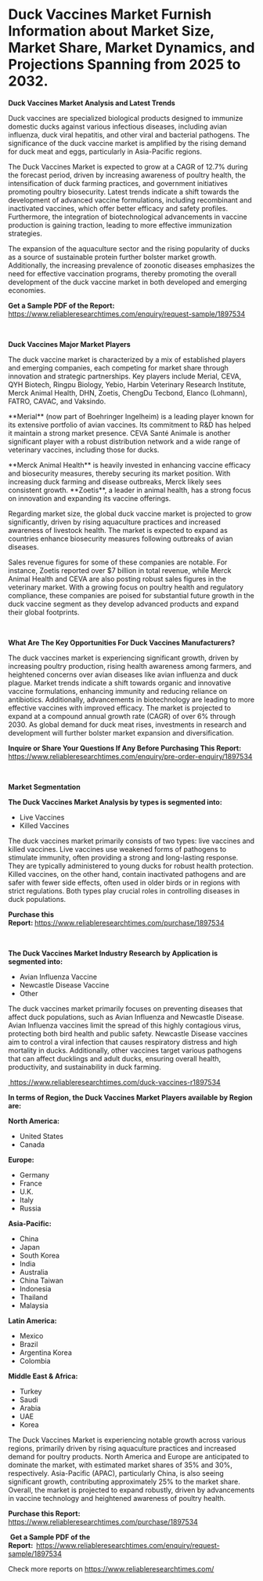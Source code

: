 <p><h1>Duck Vaccines Market Furnish Information about Market Size, Market Share, Market Dynamics, and Projections Spanning from 2025 to 2032.</h1></p><p><strong>Duck Vaccines Market Analysis and Latest Trends</strong></p>
<p><p>Duck vaccines are specialized biological products designed to immunize domestic ducks against various infectious diseases, including avian influenza, duck viral hepatitis, and other viral and bacterial pathogens. The significance of the duck vaccine market is amplified by the rising demand for duck meat and eggs, particularly in Asia-Pacific regions.</p><p>The Duck Vaccines Market is expected to grow at a CAGR of 12.7% during the forecast period, driven by increasing awareness of poultry health, the intensification of duck farming practices, and government initiatives promoting poultry biosecurity. Latest trends indicate a shift towards the development of advanced vaccine formulations, including recombinant and inactivated vaccines, which offer better efficacy and safety profiles. Furthermore, the integration of biotechnological advancements in vaccine production is gaining traction, leading to more effective immunization strategies.</p><p>The expansion of the aquaculture sector and the rising popularity of ducks as a source of sustainable protein further bolster market growth. Additionally, the increasing prevalence of zoonotic diseases emphasizes the need for effective vaccination programs, thereby promoting the overall development of the duck vaccine market in both developed and emerging economies.</p></p>
<p><strong>Get a Sample PDF of the Report:&nbsp;</strong> <a href="https://www.reliableresearchtimes.com/enquiry/request-sample/1897534?utm_campaign=2931&utm_medium=2&utm_source=Github&utm_content=ia&utm_term=08032025&utm_id=duck-vaccines">https://www.reliableresearchtimes.com/enquiry/request-sample/1897534</a></p>
<p>&nbsp;</p>
<p><strong>Duck Vaccines Major Market Players</strong></p>
<p><p>The duck vaccine market is characterized by a mix of established players and emerging companies, each competing for market share through innovation and strategic partnerships. Key players include Merial, CEVA, QYH Biotech, Ringpu Biology, Yebio, Harbin Veterinary Research Institute, Merck Animal Health, DHN, Zoetis, ChengDu Tecbond, Elanco (Lohmann), FATRO, CAVAC, and Vaksindo.</p><p>**Merial** (now part of Boehringer Ingelheim) is a leading player known for its extensive portfolio of avian vaccines. Its commitment to R&D has helped it maintain a strong market presence. CEVA Santé Animale is another significant player with a robust distribution network and a wide range of veterinary vaccines, including those for ducks. </p><p>**Merck Animal Health** is heavily invested in enhancing vaccine efficacy and biosecurity measures, thereby securing its market position. With increasing duck farming and disease outbreaks, Merck likely sees consistent growth. **Zoetis**, a leader in animal health, has a strong focus on innovation and expanding its vaccine offerings.</p><p>Regarding market size, the global duck vaccine market is projected to grow significantly, driven by rising aquaculture practices and increased awareness of livestock health. The market is expected to expand as countries enhance biosecurity measures following outbreaks of avian diseases.</p><p>Sales revenue figures for some of these companies are notable. For instance, Zoetis reported over $7 billion in total revenue, while Merck Animal Health and CEVA are also posting robust sales figures in the veterinary market. With a growing focus on poultry health and regulatory compliance, these companies are poised for substantial future growth in the duck vaccine segment as they develop advanced products and expand their global footprints.</p></p>
<p>&nbsp;</p>
<p><strong>What Are The Key Opportunities For Duck Vaccines Manufacturers?</strong></p>
<p><p>The duck vaccines market is experiencing significant growth, driven by increasing poultry production, rising health awareness among farmers, and heightened concerns over avian diseases like avian influenza and duck plague. Market trends indicate a shift towards organic and innovative vaccine formulations, enhancing immunity and reducing reliance on antibiotics. Additionally, advancements in biotechnology are leading to more effective vaccines with improved efficacy. The market is projected to expand at a compound annual growth rate (CAGR) of over 6% through 2030. As global demand for duck meat rises, investments in research and development will further bolster market expansion and diversification.</p></p>
<p><strong>Inquire or Share Your Questions If Any Before Purchasing This Report:</strong> <a href="https://www.reliableresearchtimes.com/enquiry/pre-order-enquiry/1897534?utm_campaign=2931&utm_medium=2&utm_source=Github&utm_content=ia&utm_term=08032025&utm_id=duck-vaccines">https://www.reliableresearchtimes.com/enquiry/pre-order-enquiry/1897534</a></p>
<p>&nbsp;</p>
<p><strong>Market Segmentation</strong></p>
<p><strong>The Duck Vaccines Market Analysis by types is segmented into:</strong></p>
<p><ul><li>Live Vaccines</li><li>Killed Vaccines</li></ul></p>
<p><p>The duck vaccines market primarily consists of two types: live vaccines and killed vaccines. Live vaccines use weakened forms of pathogens to stimulate immunity, often providing a strong and long-lasting response. They are typically administered to young ducks for robust health protection. Killed vaccines, on the other hand, contain inactivated pathogens and are safer with fewer side effects, often used in older birds or in regions with strict regulations. Both types play crucial roles in controlling diseases in duck populations.</p></p>
<p><strong>Purchase this Report:&nbsp;</strong><a href="https://www.reliableresearchtimes.com/purchase/1897534?utm_campaign=2931&utm_medium=2&utm_source=Github&utm_content=ia&utm_term=08032025&utm_id=duck-vaccines">https://www.reliableresearchtimes.com/purchase/1897534</a></p>
<p>&nbsp;</p>
<p><strong>The Duck Vaccines Market Industry Research by Application is segmented into:</strong></p>
<p><ul><li>Avian Influenza Vaccine</li><li>Newcastle Disease Vaccine</li><li>Other</li></ul></p>
<p><p>The duck vaccines market primarily focuses on preventing diseases that affect duck populations, such as Avian Influenza and Newcastle Disease. Avian Influenza vaccines limit the spread of this highly contagious virus, protecting both bird health and public safety. Newcastle Disease vaccines aim to control a viral infection that causes respiratory distress and high mortality in ducks. Additionally, other vaccines target various pathogens that can affect ducklings and adult ducks, ensuring overall health, productivity, and sustainability in duck farming.</p></p>
<p><a href="https://www.reliableresearchtimes.com/duck-vaccines-r1897534?utm_campaign=2931&utm_medium=2&utm_source=Github&utm_content=ia&utm_term=08032025&utm_id=duck-vaccines">&nbsp;https://www.reliableresearchtimes.com/duck-vaccines-r1897534</a></p>
<p><strong>In terms of Region, the Duck Vaccines Market Players available by Region are:</strong></p>
<p>
    <p> <strong> North America: </strong>
        <ul>
            <li>United States</li>
            <li>Canada</li>
        </ul>
        </p> 
    <p> <strong> Europe: </strong>
        <ul>
            <li>Germany</li>
            <li>France</li>
            <li>U.K.</li>
            <li>Italy</li>
            <li>Russia</li>
        </ul>
        </p> 
    <p> <strong> Asia-Pacific: </strong>
        <ul>
            <li>China</li>
            <li>Japan</li>
            <li>South Korea</li>
            <li>India</li>
            <li>Australia</li>
            <li>China Taiwan</li>
            <li>Indonesia</li>
            <li>Thailand</li>
            <li>Malaysia</li>
        </ul>
        </p> 
    <p> <strong> Latin America: </strong>
        <ul>
            <li>Mexico</li>
            <li>Brazil</li>
            <li>Argentina Korea</li>
            <li>Colombia</li>
        </ul>
        </p> 
    <p> <strong> Middle East & Africa: </strong>
        <ul>
            <li>Turkey</li>
            <li>Saudi</li>
            <li>Arabia</li>
            <li>UAE</li>
            <li>Korea</li>
        </ul>
    </p>
    </p>
<p><p>The Duck Vaccines Market is experiencing notable growth across various regions, primarily driven by rising aquaculture practices and increased demand for poultry products. North America and Europe are anticipated to dominate the market, with estimated market shares of 35% and 30%, respectively. Asia-Pacific (APAC), particularly China, is also seeing significant growth, contributing approximately 25% to the market share. Overall, the market is projected to expand robustly, driven by advancements in vaccine technology and heightened awareness of poultry health.</p></p>
<p><strong>Purchase this Report: </strong><a href="https://www.reliableresearchtimes.com/purchase/1897534?utm_campaign=2931&utm_medium=2&utm_source=Github&utm_content=ia&utm_term=08032025&utm_id=duck-vaccines">https://www.reliableresearchtimes.com/purchase/1897534</a></p>
<p>&nbsp;<strong>Get a Sample PDF of the Report:&nbsp;&nbsp;</strong><a href="https://www.reliableresearchtimes.com/enquiry/request-sample/1897534?utm_campaign=2931&utm_medium=2&utm_source=Github&utm_content=ia&utm_term=08032025&utm_id=duck-vaccines">https://www.reliableresearchtimes.com/enquiry/request-sample/1897534</a></p>
<p><strong></strong></p>
<p>Check more reports on <a href="https://www.reliableresearchtimes.com/?utm_campaign=2931&utm_medium=2&utm_source=Github&utm_content=ia&utm_term=08032025&utm_id=duck-vaccines">https://www.reliableresearchtimes.com/</a></p>